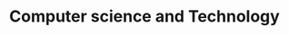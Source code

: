 ---
title: Computer science and Technology
menu:
  main:
    name: CST
    parent: notes
layout: list
---